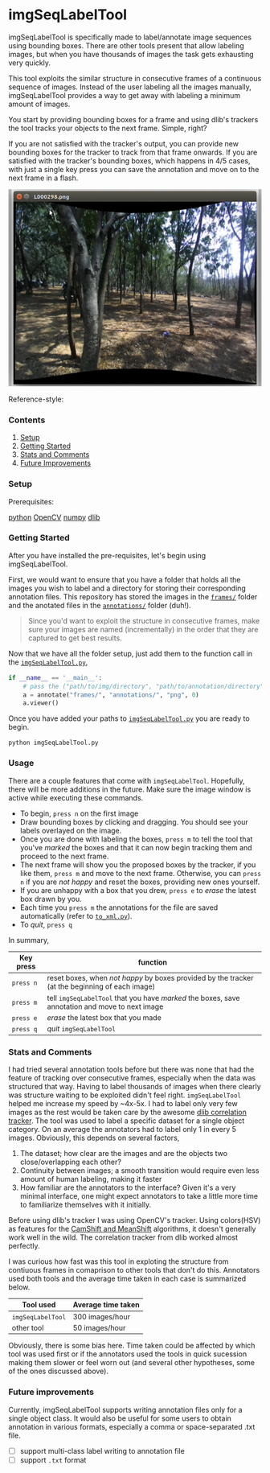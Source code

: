 # imgSeqLabelTool
imgSeqLabelTool is specifically made to label/annotate image sequences using bounding boxes. There are other tools present that allow labeling images, but when you have thousands of images the task gets exhausting very quickly.

This tool exploits the similar structure in consecutive frames of a continuous sequence of images. Instead of the user labeling all the images manually, imgSeqLabelTool provides a way to get away with labeling a minimum amount of images.

You start by providing bounding boxes for a frame and using dlib's trackers the tool tracks your objects to the next frame. Simple, right?

If you are not satisfied with the tracker's output, you can provide new bounding boxes for the tracker to track from that frame onwards. If you are satisfied with the tracker's bounding boxes, which happens in 4/5 cases, with just a single key press you can save the annotation and move on to the next frame in a flash.

![Labeling continuous sequence of images is easy!](annotation.gif "Labeling continuous sequence of images is easy!")

Reference-style: 

### Contents
1. [Setup](#setup)
2. [Getting Started](#getting-started)
3. [Stats and Comments](#stats-and-comments)
4. [Future Improvements](#future-improvements)

### Setup
Prerequisites:

[python](https://www.python.org/)
[OpenCV](http://opencv.org/)
[numpy](http://www.numpy.org/)
[dlib](https://pypi.python.org/pypi/dlib)


### Getting Started
After you have installed the pre-requisites, let's begin using imgSeqLabelTool.

First, we would want to ensure that you have a folder that holds all the images you wish to label and a directory for storing their corresponding annotation files. This repository has stored the images in the [`frames/`](https://github.com/ankitdhall/imgSeqLabelTool/tree/master/frames) folder and the anotated files in the [`annotations/`](https://github.com/ankitdhall/imgSeqLabelTool/tree/master/annotations) folder (duh!).

> Since you'd want to exploit the structure in consecutive frames, make sure
> your images are named (incrementally) in the order that they are captured to 
> get best results. 

Now that we have all the folder setup, just add them to the function call in the [`imgSeqLabelTool.py`](https://github.com/ankitdhall/imgSeqLabelTool/blob/master/imgLabelTool.py),
```python
if __name__ == '__main__':
    # pass the ("path/to/img/directory", "path/to/annotation/directory", "image_extension", "image_index_to_begin_from")
    a = annotate("frames/", "annotations/", "png", 0)
    a.viewer()
```

Once you have added your paths to [`imgSeqLabelTool.py`](https://github.com/ankitdhall/imgSeqLabelTool/blob/master/imgLabelTool.py) you are ready to begin.
```shell
python imgSeqLabelTool.py
```

### Usage
There are a couple features that come with `imgSeqLabelTool`. Hopefully, there will be more additions in the future. Make sure the image window is active while executing these commands.

* To begin, `press n` on the first image
* Draw bounding boxes by clicking and dragging. You should see your labels overlayed on the image.
* Once you are done with labeling the boxes, `press m` to tell the tool that you've *marked* the boxes and that it can now begin tracking them and proceed to the next frame.
* The next frame will show you the proposed boxes by the tracker, if you like them, `press m` and move to the next frame. Otherwise, you can `press n` if you are *not happy* and reset the boxes, providing new ones yourself.
* If you are unhappy with a box that you drew, `press e` to *erase* the latest box drawn by you.
* Each time you `press m` the annotations for the file are saved automatically (refer to [`to_xml.py`](https://github.com/ankitdhall/imgSeqLabelTool/blob/master/to_xml.py)).
* To *quit*, `press q`

In summary,

Key press | function         
--------- | -------------------------------
`press n` | reset boxes, when *not happy* by boxes provided by the tracker (at the beginning of each image)
`press m` | tell `imgSeqLabelTool` that you have *marked* the boxes, save annotation and move to next image
`press e` | *erase* the latest box that you made
`press q` | *quit* `imgSeqLabelTool`

### Stats and Comments
I had tried several annotation tools before but there was none that had the feature of tracking over consecutive frames, especially when the data was structured that way. Having to label thousands of images when there clearly was structure waiting to be exploited didn't feel right. `imgSeqLabelTool` helped me increase my speed by ~4x-5x. I had to label only very few images as the rest would be taken care by the awesome [dlib correlation tracker](http://blog.dlib.net/2015/02/dlib-1813-released.html). The tool was used to label a specific dataset for a single object category. On an average the annotators had to label only 1 in every 5 images. Obviously, this depends on several factors,

1. The dataset; how clear are the images and are the objects two close/overlapping each other?
2. Continuity between images; a smooth transition would require even less amount of human labeling, making it faster
3. How familiar are the annotators to the interface? Given it's a very minimal interface, one might expect annotators to take a little more time to familiarize themselves with it initially.

Before using dlib's tracker I was using OpenCV's tracker. Using colors(HSV) as features for the [CamShift and MeanShift](http://docs.opencv.org/3.2.0/db/df8/tutorial_py_meanshift.html) algorithms, it doesn't generally work well in the wild. The correlation tracker from dlib worked almost perfectly.

I was curious how fast was this tool in exploting the structure from contiuous frames in comaprison to other tools that don't do this. Annotators used both tools and the average time taken in each case is summarized below.

Tool used         | Average time taken         
----------------- | -------------------------------
`imgSeqLabelTool` | 300 images/hour
 other tool       | 50 images/hour

Obviously, there is some bias here. Time taken could be affected by which tool was used first or if the annotators used the tools in quick sucession making them slower or feel worn out (and several other hypotheses, some of the ones discussed above).

### Future improvements
Currently, imgSeqLabelTool supports writing annotation files only for a single object class. It would also be useful for some users to obtain annotation in various formats, especially a comma or space-separated .txt file.

- [ ] support multi-class label writing to annotation file
- [ ] support `.txt` format
